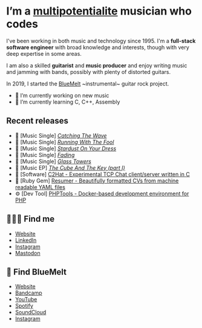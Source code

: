 # I’m a [multipotentialite][mp] musician who codes

I've been working in both music and technology since 1995. I'm a **full-stack software engineer** with broad knowledge and interests, though with very deep expertise in some areas.

I am also a skilled **guitarist** and **music producer** and enjoy writing music and jamming with bands, possibly with plenty of distorted guitars.

In 2019, I started the [BlueMelt][bm] ~instrumental~ guitar rock project.

- 🔭 I’m currently working on new music
- 🌱 I’m currently learning C, C++, Assembly

## Recent releases

 - 🎸 [Music Single] [_Catching The Wave_][ctw]
 - 🎸 [Music Single] [_Running With The Fool_][fool]
 - 🎸 [Music Single] [_Stardust On Your Dress_][stardust]
 - 🎸 [Music Single] [_Fading_][fading]
 - 🎸 [Music Single] [_Glass Towers_][gt]
 - 🎸 [Music EP] [_The Cube And The Key (part I)_][cube]
 - 💾 [Software] [C2Hat - Experimental TCP Chat client/server written in C][c2hat]
 - 💎 [Ruby Gem] [Resumer - Beautifully formatted CVs from machine readable YAML files][resumer]
 - ⚙️ [Dev Tool] [PHPTools - Docker-based development environment for PHP][phptools]

## 👨🏻‍💻 Find me

 - [Website](https://vito.tardia.me)
 - [LinkedIn](https://www.linkedin.com/in/vitotardia)
 - [Instagram](https://instagram.com/vtardia)
 - [Mastodon](https://mstdn.social/@vtardia)

## 🎸 Find BlueMelt

 - [Website][bm]
 - [Bandcamp](https://bluemelt.bandcamp.com/)
 - [YouTube](https://www.youtube.com/@bluemelt)
 - [Spotify](https://open.spotify.com/artist/0cI9evep9MGSEtwWcuKAOH)
 - [SoundCloud](https://soundcloud.com/Bluemeltmusic)
 - [Instagram](https://instagram.com/Bluemeltmusic)

[mp]: https://www.ted.com/talks/emilie_wapnick_why_some_of_us_don_t_have_one_true_calling
[bm]: https://bluemelt.co.uk
[fading]: https://bluemelt.co.uk/music/fading
[gt]: https://bluemelt.co.uk/music/glass-towers
[cube]: https://bluemelt.co.uk/music/the-cube-and-the-key-part-i
[stardust]: https://bluemelt.co.uk/music/stardust
[fool]: https://bluemelt.co.uk/music/running-with-the-fool
[ctw]: https://bluemelt.co.uk/music/catching-the-wave
[c2hat]: https://github.com/vtardia/c2hat
[resumer]: https://github.com/vtardia/resumer
[phptools]: https://github.com/vtardia/phptools
